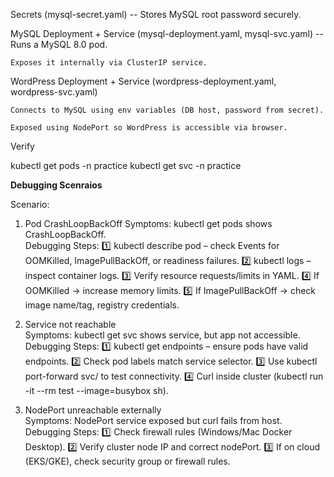 Secrets (mysql-secret.yaml)  -- Stores MySQL root password securely.

MySQL Deployment + Service (mysql-deployment.yaml, mysql-svc.yaml)  -- Runs a MySQL 8.0 pod.

    Exposes it internally via ClusterIP service.

WordPress Deployment + Service (wordpress-deployment.yaml, wordpress-svc.yaml)

    Connects to MySQL using env variables (DB host, password from secret).

    Exposed using NodePort so WordPress is accessible via browser.

Verify

kubectl get pods -n practice
kubectl get svc -n practice


**Debugging Scenraios**

Scenario:		
1. Pod CrashLoopBackOff	
  Symptoms:  kubectl get pods shows CrashLoopBackOff.	
  Debugging Steps:
    1️⃣ kubectl describe pod <pod> – check Events for OOMKilled, ImagePullBackOff, or readiness failures.
    2️⃣ kubectl logs <pod> – inspect container logs.
    3️⃣ Verify resource requests/limits in YAML.
    4️⃣ If OOMKilled → increase memory limits.
    5️⃣ If ImagePullBackOff → check image name/tag, registry credentials.

2. Service not reachable	
   Symptoms:  kubectl get svc shows service, but app not accessible.
   Debugging Steps:	
    1️⃣ kubectl get endpoints <svc> – ensure pods have valid endpoints.
    2️⃣ Check pod labels match service selector.
    3️⃣ Use kubectl port-forward svc/<svc> <port> to test connectivity.
    4️⃣ Curl inside cluster (kubectl run -it --rm test --image=busybox sh).

3. NodePort unreachable externally	
Symptoms: NodePort service exposed but curl fails from host.	
Debugging Steps:
    1️⃣ Check firewall rules (Windows/Mac Docker Desktop).
    2️⃣ Verify cluster node IP and correct nodePort.
    3️⃣ If on cloud (EKS/GKE), check security group or firewall rules.